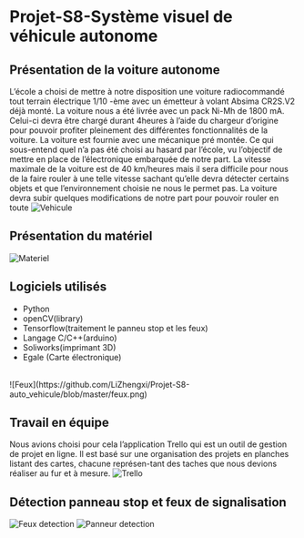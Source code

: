 # Projet-S8-Système visuel de véhicule autonome

## Présentation de la voiture autonome 
L’école a choisi de mettre à notre disposition une voiture radiocommandé tout terrain électrique 1/10 -ème avec un émetteur à volant Absima CR2S.V2 déjà monté. La voiture nous a été livrée avec un pack Ni-Mh de 1800 mA. Celui-ci devra être chargé durant 4heures à l’aide du chargeur d’origine pour pouvoir profiter pleinement des différentes fonctionnalités de la voiture. La voiture est fournie avec une mécanique pré montée. Ce qui sous-entend quel n’a pas été choisi au hasard par l’école, vu l’objectif de mettre en place de l’électronique embarquée de notre part. La vitesse
maximale de la voiture est de 40 km/heures mais il sera difficile pour nous de la faire rouler à une telle vitesse sachant qu’elle devra détecter certains objets et que l’environnement choisie ne nous le permet pas. La voiture devra subir quelques modifications de notre part pour pouvoir rouler en toute 
![Vehicule](https://github.com/LiZhengxi/Projet-S8-auto_vehicule/blob/master/Vehicule.jpg)

## Présentation du matériel 
![Materiel](https://github.com/LiZhengxi/Projet-S8-auto_vehicule/blob/master/materiel.png)

## Logiciels utilisés
* Python 
* openCV(library)
* Tensorflow(traitement le panneu stop et les feux)
* Langage C/C++(arduino) 
* Soliworks(imprimant 3D) 
* Egale (Carte électronique)
<br>
![Feux](https://github.com/LiZhengxi/Projet-S8-auto_vehicule/blob/master/feux.png)


## Travail en équipe
Nous avions choisi pour cela l’application Trello qui est un outil de gestion de projet en ligne. Il est basé sur une organisation des projets en planches listant des cartes, 
chacune représen-tant des taches que nous devions réaliser au fur et à mesure.
![Trello](https://github.com/LiZhengxi/Projet-S8-auto_vehicule/blob/master/trello.png)


## Détection panneau stop et feux de signalisation
![Feux detection](https://github.com/LiZhengxi/Projet-S8-auto_vehicule/blob/master/feux.jpg)
![Panneur detection](https://github.com/LiZhengxi/Projet-S8-auto_vehicule/blob/master/Panneur)


 